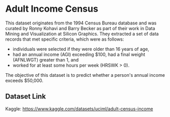 # Adult Income Census
This dataset originates from the 1994 Census Bureau database and was curated by Ronny Kohavi and Barry Becker as part of their work in Data Mining and Visualization at Silicon Graphics. 
They extracted a set of data records that met specific criteria, which were as follows: 
- individuals were selected if they were older than 16 years of age,
- had an annual income (AGI) exceeding $100, had a final weight (AFNLWGT) greater than 1, and
- worked for at least some hours per week (HRSWK > 0).
  
The objective of this dataset is to predict whether a person's annual income exceeds $50,000.

## Dataset Link
Kaggle: https://www.kaggle.com/datasets/uciml/adult-census-income
